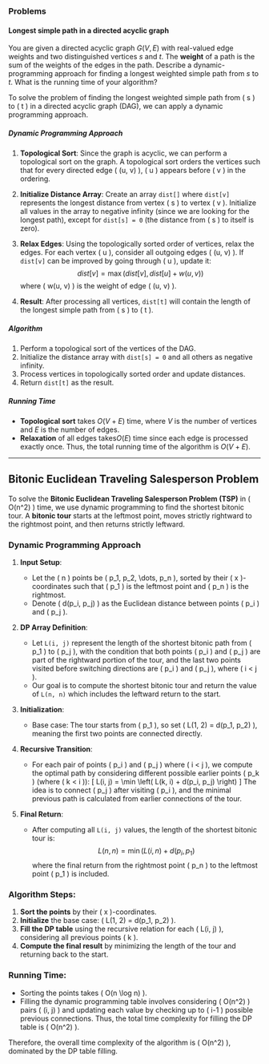### Problems 
#### Longest simple path in a directed acyclic graph 
You are given a directed acyclic graph $G(V, E)$ with real-valued edge weights and two distinguished vertices $s$ and $t$. The **weight** of a path is the sum of the weights of the edges in the path. Describe a dynamic-programming approach for finding a longest weighted simple path from $s$ to $t$. What is the running time of your algorithm?

To solve the problem of finding the longest weighted simple path from \( s \) to \( t \) in a directed acyclic graph (DAG), we can apply a dynamic programming approach.
##### Dynamic Programming Approach
1. **Topological Sort**: Since the graph is acyclic, we can perform a topological sort on the graph. A topological sort orders the vertices such that for every directed edge \( (u, v) \), \( u \) appears before \( v \) in the ordering.
2. **Initialize Distance Array**: Create an array `dist[]` where `dist[v]` represents the longest distance from vertex \( s \) to vertex \( v \). Initialize all values in the array to negative infinity (since we are looking for the longest path), except for `dist[s] = 0` (the distance from \( s \) to itself is zero).
3. **Relax Edges**: Using the topologically sorted order of vertices, relax the edges. For each vertex \( u \), consider all outgoing edges \( (u, v) \). If `dist[v]` can be improved by going through \( u \), update it: 
$$
dist[v] = \max(dist[v], dist[u] + w(u, v))
$$
	   where \( w(u, v) \) is the weight of edge \( (u, v) \).

4. **Result**: After processing all vertices, `dist[t]` will contain the length of the longest simple path from \( s \) to \( t \).
##### Algorithm
1. Perform a topological sort of the vertices of the DAG.
2. Initialize the distance array with `dist[s] = 0` and all others as negative infinity.
3. Process vertices in topologically sorted order and update distances.
4. Return `dist[t]` as the result.
##### Running Time
- **Topological sort** takes $O(V + E)$ time, where $V$ is the number of vertices and $E$ is the number of edges.
- **Relaxation** of all edges takes$O(E)$ time since each edge is processed exactly once.
Thus, the total running time of the algorithm is $O(V+E)$.
___
## Bitonic Euclidean Traveling Salesperson Problem
To solve the **Bitonic Euclidean Traveling Salesperson Problem (TSP)** in \( O(n^2) \) time, we use dynamic programming to find the shortest bitonic tour. A **bitonic tour** starts at the leftmost point, moves strictly rightward to the rightmost point, and then returns strictly leftward.
### Dynamic Programming Approach
1. **Input Setup**:
   - Let the \( n \) points be \( p_1, p_2, \dots, p_n \), sorted by their \( x \)-coordinates such that \( p_1 \) is the leftmost point and \( p_n \) is the rightmost.
   - Denote \( d(p_i, p_j) \) as the Euclidean distance between points \( p_i \) and \( p_j \).
2. **DP Array Definition**:
   - Let `L(i, j)` represent the length of the shortest bitonic path from \( p_1 \) to \( p_j \), with the condition that both points \( p_i \) and \( p_j \) are part of the rightward portion of the tour, and the last two points visited before switching directions are \( p_i \) and \( p_j \), where \( i < j \).
   - Our goal is to compute the shortest bitonic tour and return the value of `L(n, n)` which includes the leftward return to the start.
3. **Initialization**:
   - Base case: The tour starts from \( p_1 \), so set \( L(1, 2) = d(p_1, p_2) \), meaning the first two points are connected directly.
4. **Recursive Transition**:
   - For each pair of points \( p_i \) and \( p_j \) where \( i < j \), we compute the optimal path by considering different possible earlier points \( p_k \) (where \( k < i \)):
   \[
   L(i, j) = \min \left( L(k, i) + d(p_i, p_j) \right)
   \]
   The idea is to connect \( p_j \) after visiting \( p_i \), and the minimal previous path is calculated from earlier connections of the tour.

5. **Final Return**:
   - After computing all `L(i, j)` values, the length of the shortest bitonic tour is:
$$
   L(n, n) = \min( L(i, n) + d(p_i, p_1)
$$
   where the final return from the rightmost point \( p_n \) to the leftmost point \( p_1 \) is included.

### Algorithm Steps:

1. **Sort the points** by their \( x \)-coordinates.
2. **Initialize** the base case: \( L(1, 2) = d(p_1, p_2) \).
3. **Fill the DP table** using the recursive relation for each \( L(i, j) \), considering all previous points \( k \).
4. **Compute the final result** by minimizing the length of the tour and returning back to the start.

### Running Time:

- Sorting the points takes \( O(n \log n) \).
- Filling the dynamic programming table involves considering \( O(n^2) \) pairs \( (i, j) \) and updating each value by checking up to \( i-1 \) possible previous connections. Thus, the total time complexity for filling the DP table is \( O(n^2) \).

Therefore, the overall time complexity of the algorithm is \( O(n^2) \), dominated by the DP table filling.